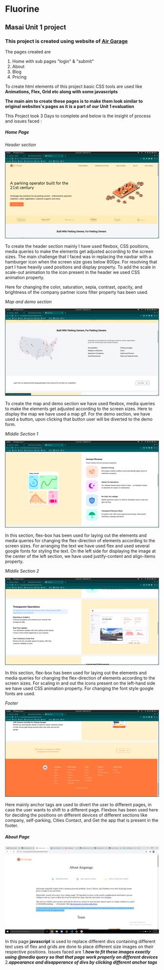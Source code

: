 # Fluorine
## Masai Unit 1 project
### This project is created using website of [Air Garage](https://airgara.ge/)
The pages created are
1. Home with sub pages "login" & "submit"
2. About
3. Blog
4. Pricing

To create html elements of this project basic CSS tools are used like **Animations, Flex, Grid etc along with some javascripts**

**The main aim to create these pages is to make them look similar to original websites's pages as it is a part of our Unit 1 evaluation**

This Project took 3 Days to complete and below is the insight of process and issues faced :

##### **Home Page**

*Header section*

![](AirGarage/Home/header.png)


To create the header section mainly I have used flexbox, CSS positions, media queries to make the elements get adjusted according to the screen sizes. The main challenge that I faced was in replacing the navbar with a hamburger icon when the screen size goes below 800px. For resolving that part I have heavily used positions and display property. To add the scale in scale-out animation to the icon present in the header we used CSS animation property.

Here for changing the color, saturation, sepia, contrast, opacity, and brightness of the company partner icons filter property has been used.

*Map and demo section*

![](AirGarage/Home/map_and_demo.png)

 To create the map and demo section we have used flexbox, media queries to make the elements get adjusted according to the screen sizes. Here to display the map we have used a map gif. For the demo section, we have used a button, upon clicking that button user will be diverted to the demo form.
 

*MIddle Section 1*

![](AirGarage/Home/Increase_revenue.png)

In this section, flex-box has been used for laying out the elements and media queries for changing the flex-direction of elements according to the screen sizes. For arranging the text we have used flex and used several google fonts for styling the text. On the left side for displaying the image at the center of the left section, we have used justify-content and align-items property.

*MIddle Section 2*

![](AirGarage/Home/Transparent_operations.png)
 
In this section, flex-box has been used for laying out the elements and media queries for changing the flex-direction of elements according to the screen sizes. For scaling in and out the icons present on the left-hand side we have used CSS animation property. For changing the font style google fonts are used.

*Footer*

![](AirGarage/Home/footer.png)

Here mainly anchor tags are used to divert the user to different pages, in case the user wants to shift to a different page. Flexbox has been used here for deciding the positions on different devices of different sections like company, self-parking, Cities Contact, and Get the app that is present in the footer.

##### **About Page**

![](AirGarage/About/1.jpeg)

In this page **javascript** is used to replace different divs containing different text uses of flex and grids are done to place different size images on their respective positions. Issues faced are 
1.***how to fit these images exactly using @media query so that that page work properly on different devices***
2.***appearance and disapperance of divs by clicking different anchor tags***

   
